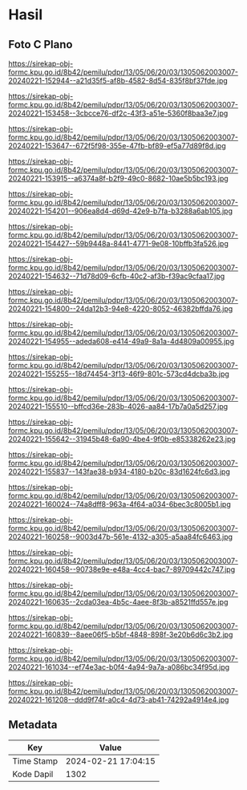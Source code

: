 # Hasil

## Foto C Plano

https://sirekap-obj-formc.kpu.go.id/8b42/pemilu/pdpr/13/05/06/20/03/1305062003007-20240221-152944--a21d35f5-af8b-4582-8d54-835f8bf37fde.jpg

https://sirekap-obj-formc.kpu.go.id/8b42/pemilu/pdpr/13/05/06/20/03/1305062003007-20240221-153458--3cbcce76-df2c-43f3-a51e-5360f8baa3e7.jpg

https://sirekap-obj-formc.kpu.go.id/8b42/pemilu/pdpr/13/05/06/20/03/1305062003007-20240221-153647--672f5f98-355e-47fb-bf89-ef5a77d89f8d.jpg

https://sirekap-obj-formc.kpu.go.id/8b42/pemilu/pdpr/13/05/06/20/03/1305062003007-20240221-153915--a6374a8f-b2f9-49c0-8682-10ae5b5bc193.jpg

https://sirekap-obj-formc.kpu.go.id/8b42/pemilu/pdpr/13/05/06/20/03/1305062003007-20240221-154201--906ea8d4-d69d-42e9-b7fa-b3288a6ab105.jpg

https://sirekap-obj-formc.kpu.go.id/8b42/pemilu/pdpr/13/05/06/20/03/1305062003007-20240221-154427--59b9448a-8441-4771-9e08-10bffb3fa526.jpg

https://sirekap-obj-formc.kpu.go.id/8b42/pemilu/pdpr/13/05/06/20/03/1305062003007-20240221-154632--71d78d09-6cfb-40c2-af3b-f39ac9cfaa17.jpg

https://sirekap-obj-formc.kpu.go.id/8b42/pemilu/pdpr/13/05/06/20/03/1305062003007-20240221-154800--24da12b3-94e8-4220-8052-46382bffda76.jpg

https://sirekap-obj-formc.kpu.go.id/8b42/pemilu/pdpr/13/05/06/20/03/1305062003007-20240221-154955--adeda608-e414-49a9-8a1a-4d4809a00955.jpg

https://sirekap-obj-formc.kpu.go.id/8b42/pemilu/pdpr/13/05/06/20/03/1305062003007-20240221-155255--18d74454-3f13-46f9-801c-573cd4dcba3b.jpg

https://sirekap-obj-formc.kpu.go.id/8b42/pemilu/pdpr/13/05/06/20/03/1305062003007-20240221-155510--bffcd36e-283b-4026-aa84-17b7a0a5d257.jpg

https://sirekap-obj-formc.kpu.go.id/8b42/pemilu/pdpr/13/05/06/20/03/1305062003007-20240221-155642--31945b48-6a90-4be4-9f0b-e85338262e23.jpg

https://sirekap-obj-formc.kpu.go.id/8b42/pemilu/pdpr/13/05/06/20/03/1305062003007-20240221-155837--143fae38-b934-4180-b20c-83d1624fc6d3.jpg

https://sirekap-obj-formc.kpu.go.id/8b42/pemilu/pdpr/13/05/06/20/03/1305062003007-20240221-160024--74a8dff8-963a-4f64-a034-6bec3c8005b1.jpg

https://sirekap-obj-formc.kpu.go.id/8b42/pemilu/pdpr/13/05/06/20/03/1305062003007-20240221-160258--9003d47b-561e-4132-a305-a5aa84fc6463.jpg

https://sirekap-obj-formc.kpu.go.id/8b42/pemilu/pdpr/13/05/06/20/03/1305062003007-20240221-160458--90738e9e-e48a-4cc4-bac7-89709442c747.jpg

https://sirekap-obj-formc.kpu.go.id/8b42/pemilu/pdpr/13/05/06/20/03/1305062003007-20240221-160635--2cda03ea-4b5c-4aee-8f3b-a8521ffd557e.jpg

https://sirekap-obj-formc.kpu.go.id/8b42/pemilu/pdpr/13/05/06/20/03/1305062003007-20240221-160839--8aee06f5-b5bf-4848-898f-3e20b6d6c3b2.jpg

https://sirekap-obj-formc.kpu.go.id/8b42/pemilu/pdpr/13/05/06/20/03/1305062003007-20240221-161034--ef74e3ac-b0f4-4a94-9a7a-a086bc34f95d.jpg

https://sirekap-obj-formc.kpu.go.id/8b42/pemilu/pdpr/13/05/06/20/03/1305062003007-20240221-161208--ddd9f74f-a0c4-4d73-ab41-74292a4914e4.jpg


## Metadata

| Key        | Value               |
| ---------- | ------------------- |
| Time Stamp | 2024-02-21 17:04:15 |
| Kode Dapil | 1302                |




